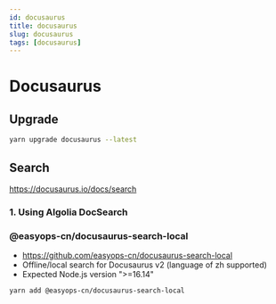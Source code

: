 ```yaml
---
id: docusaurus
title: docusaurus
slug: docusaurus
tags: [docusaurus]
---
```


# Docusaurus

## Upgrade 

```sh
yarn upgrade docusaurus --latest
```

## Search

https://docusaurus.io/docs/search

### 1. Using Algolia DocSearch


### @easyops-cn/docusaurus-search-local
* https://github.com/easyops-cn/docusaurus-search-local
* Offline/local search for Docusaurus v2 (language of zh supported)
* Expected Node.js version ">=16.14"

```sh
yarn add @easyops-cn/docusaurus-search-local
```
